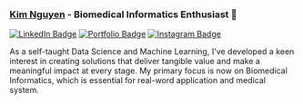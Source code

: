 ### [Kim Nguyen](https://kimnguyen2002.github.io/Portfolio/) - Biomedical Informatics Enthusiast 🧬
[![LinkedIn Badge](https://img.shields.io/badge/LinkedIn-0E76A8?style=flat&logo=LinkedIn&logoColor=white)](https://www.linkedin.com/in/kimnguyen2002/)
[![Portfolio Badge](https://img.shields.io/badge/Portfolio-red?style=flat&logo=Google%20Chrome&logoColor=white)](https://kimnguyen2002.github.io/Portfolio/)
[![Instagram Badge](https://img.shields.io/badge/Instagram-ffffff?style=flat&logo=Instagram&logoColor=red)](https://www.instagram.com/dasci.ai/)


As a self-taught Data Science and Machine Learning, I've developed a keen interest in creating solutions that deliver tangible value and make a meaningful impact at every stage. My primary focus is now on Biomedical Informatics, which is essential for real-word application and medical system.
